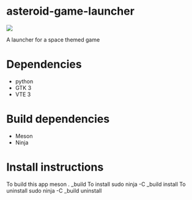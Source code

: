 # asteroid-game-launcher

<img src=https://git.asgardius.company/asgardius/asteroid-game-launcher/raw/branch/master/data/asgardius.page.asteroidlauncher.png>

A launcher for a space themed game

# Dependencies

* python
* GTK 3
* VTE 3

# Build dependencies
* Meson
* Ninja

# Install instructions
To build this app
meson . _build
To install
sudo ninja -C _build install
To uninstall
sudo ninja -C _build uninstall
